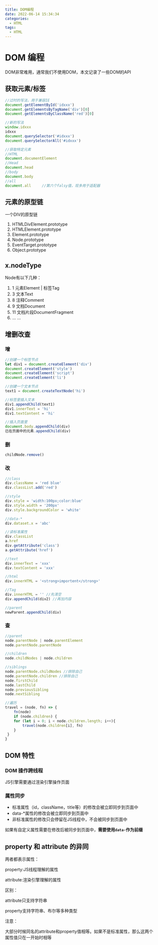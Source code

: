 ```yaml
---
title: DOM编程
date: 2022-06-14 15:34:34
categories:
  - HTML
tags: 
  - HTML
---
```

# DOM 编程

DOM非常难用，通常我们不使用DOM，本文记录了一些DOM的API

## 获取元素/标签

```javascript
//过时的写法，用于兼容IE
document.getElementById('idxxx')
document.getElementsByTagName('div')[0]
document.getElementsByClassName('red')[0]

//新的写法
window.idxxx
idxxx
document.querySelector('#idxxx')
document.querySelectorAll('#idxxx')

//获取特定元素
//HTML
document.documentElement
//Head
document.head
//body
document.body
//all
document.all     //第六个falsy值，现多用于适配器
```

## 元素的原型链

一个DIV的原型链
1. HTMLDivElement.prototype
2. HTMLElement.prototype
3. Element.prototype
4. Node.prototype
5. EventTarget.prototype
6. Object.prototype

## x.nodeType

Node有以下几种：
1. 1    元素Element | 标签Tag
2. 3    文本Text
3. 8    注释Comment
4. 9    文档Document
5. 11   文档片段DocumentFragment
6. ...  ...

## 增删改查

### 增

```javascript
//创建一个标签节点
let div1 = document.createElement('div')
document.createElement('style')
document.createElement('script')
document.createElement('li')

//创建一个文本节点
text1 = document.createTextNode('hi')

//标签里插入文本
div1.appendChild(text1)
div1.innerText = 'hi'
div1.textContent = 'hi'

//插入页面里
document.body.appendChild(div)
已在页面中的元素.appendChild(div)

```

### 删

```javascript
childNode.remove()
```

### 改

```javascript
//class
div.className = 'red blue'
div.classList.add('red')

//style
div.style = 'width:100px;color:blue'
div.style.width = '200px'
div.style.backgroundColor = 'white'

//data-*
div.dataset.x = 'abc'

//读标准属性
div.classList
a.href
div.getAttribute('class')
a.getAttribute('href')

//text
div.innerText = 'xxx'
div.textContent = 'xxx'

//html
div.innerHTML = '<strong>importent</strong>'

//Tag
div.innerHTML = '' //先清空
div.appendChild(div2) //再加内容

//parent
newParent.appendChild(div)

```

### 查

```javascript
//parent
node.parentNode | node.parentElement
node.parentNode.parentNode

//children
node.childNodes | node.children

//siblings
node.parentNode.childNodes //排除自己
node.parentNode.children //排除自己
node.firstChild
node.lastChild
node.previousSibling
node.nextSibling

//遍历
travel = (node, fn) => {
    fn(node)
    if (node.children) {
    for (let i = 0; i < node.children.length; i++){
        travel(node.children[i], fn)
    }
 }
}

```

## DOM 特性

### DOM 操作跨线程

JS引擎需要通过渲染引擎操作页面

### 属性同步

- 标准属性（id，className，title等）的修改会被立即同步到页面中
- data-*属性的修改会被立即同步到页面中
- 非标准属性的修改只会停留在JS线程中，不会被同步到页面中

如果有自定义属性需要在修改后被同步到页面中，**需要使用`data-`作为前缀**

## property 和 attribute 的异同

两者都表示属性：

property:JS线程理解的属性

attribute:渲染引擎理解的属性

区别：

attribute只支持字符串

property支持字符串、布尔等多种类型

注意：

大部分时候同名的attribute和property值相等。如果不是标准属性，那么这两个属性值只在一开始时相等